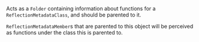 Acts as a `Folder` containing information about functions for a `ReflectionMetadataClass`, and should be parented to it.

`ReflectionMetadataMember`s that are parented to this object will be perceived as functions under the class this is parented to.